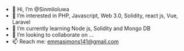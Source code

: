 - 👋 Hi, I’m @Sinmiloluwa
- 👀 I’m interested in PHP, Javascript, Web 3.0, Solidity, react js, Vue, Laravel
- 🌱 I’m currently learning Node js, Solidity and Mongo DB
- 💞️ I’m looking to collaborate on ...
- 📫 Reach me: emmasimons141@gmail.com

<!---
Sinmiloluwa/Sinmiloluwa is a ✨ special ✨ repository because its `README.md` (this file) appears on your GitHub profile.
You can click the Preview link to take a look at your changes.
--->
